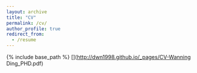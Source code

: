 ```yaml
---
layout: archive
title: "CV"
permalink: /cv/
author_profile: true
redirect_from:
  - /resume
---
```


{% include base_path %}
[](http://dwn1998.github.io/_pages/CV-Wanning Ding_PHD.pdf)

